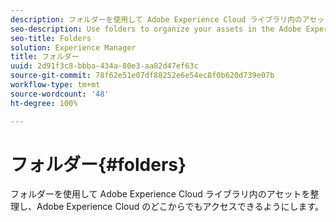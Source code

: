 ```yaml
---
description: フォルダーを使用して Adobe Experience Cloud ライブラリ内のアセットを整理し、Adobe Experience Cloud のどこからでもアクセスできるようにします。
seo-description: Use folders to organize your assets in the Adobe Experience Cloud Library so you can access them from anywhere in Adobe Experience Cloud.
seo-title: Folders
solution: Experience Manager
title: フォルダー
uuid: 2d91f3c8-bbba-434a-80e3-aa82d47ef63c
source-git-commit: 78f62e51e07df88252e6e54ec8f0b620d739e07b
workflow-type: tm+mt
source-wordcount: '48'
ht-degree: 100%

---
```



# フォルダー{#folders}

フォルダーを使用して Adobe Experience Cloud ライブラリ内のアセットを整理し、Adobe Experience Cloud のどこからでもアクセスできるようにします。

